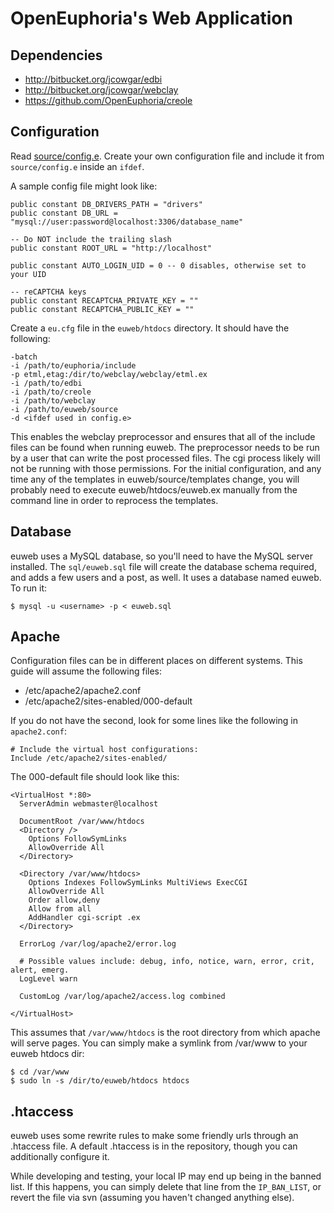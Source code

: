# OpenEuphoria's Web Application

## Dependencies

* http://bitbucket.org/jcowgar/edbi
* http://bitbucket.org/jcowgar/webclay
* https://github.com/OpenEuphoria/creole

## Configuration

Read [source/config.e](https://github.com/OpenEuphoria/euweb/blob/master/source/config.e).
Create your own configuration file and include it from `source/config.e` inside an `ifdef`.

A sample config file might look like:

```euphoria
public constant DB_DRIVERS_PATH = "drivers"
public constant DB_URL = "mysql://user:password@localhost:3306/database_name"

-- Do NOT include the trailing slash
public constant ROOT_URL = "http://localhost"

public constant AUTO_LOGIN_UID = 0 -- 0 disables, otherwise set to your UID

-- reCAPTCHA keys
public constant RECAPTCHA_PRIVATE_KEY = ""
public constant RECAPTCHA_PUBLIC_KEY = ""
```

Create a `eu.cfg` file in the `euweb/htdocs` directory. It should have the following:

```
-batch
-i /path/to/euphoria/include
-p etml,etag:/dir/to/webclay/webclay/etml.ex
-i /path/to/edbi
-i /path/to/creole
-i /path/to/webclay
-i /path/to/euweb/source
-d <ifdef used in config.e>
```

This enables the webclay preprocessor and ensures that all of the include files can be found when
running euweb. The preprocessor needs to be run by a user that can write the post processed files.
The cgi process likely will not be running with those permissions. For the initial configuration,
and any time any of the templates in euweb/source/templates change, you will probably need to
execute euweb/htdocs/euweb.ex manually from the command line in order to reprocess the templates.

## Database

euweb uses a MySQL database, so you'll need to have the MySQL server installed. The `sql/euweb.sql`
file will create the database schema required, and adds a few users and a post, as well.  It uses
a database named euweb.  To run it:

```
$ mysql -u <username> -p < euweb.sql
```

## Apache

Configuration files can be in different places on different systems. This guide will assume the
following files:

* /etc/apache2/apache2.conf
* /etc/apache2/sites-enabled/000-default

If you do not have the second, look for some lines like the following in `apache2.conf`:

```
# Include the virtual host configurations:
Include /etc/apache2/sites-enabled/
```

The 000-default file should look like this:

```
<VirtualHost *:80>
  ServerAdmin webmaster@localhost

  DocumentRoot /var/www/htdocs
  <Directory />
    Options FollowSymLinks
    AllowOverride All
  </Directory>

  <Directory /var/www/htdocs>
    Options Indexes FollowSymLinks MultiViews ExecCGI
    AllowOverride All
    Order allow,deny
    Allow from all
    AddHandler cgi-script .ex
  </Directory>

  ErrorLog /var/log/apache2/error.log

  # Possible values include: debug, info, notice, warn, error, crit, alert, emerg.
  LogLevel warn

  CustomLog /var/log/apache2/access.log combined

</VirtualHost>
```

This assumes that `/var/www/htdocs` is the root directory from which apache will serve pages. You
can simply make a symlink from /var/www to your euweb htdocs dir:

```
$ cd /var/www
$ sudo ln -s /dir/to/euweb/htdocs htdocs
```

## .htaccess

euweb uses some rewrite rules to make some friendly urls through an .htaccess file. A default
.htaccess is in the repository, though you can additionally configure it.

While developing and testing, your local IP may end up being in the banned list. If this happens,
you can simply delete that line from the `IP_BAN_LIST`, or revert the file via svn (assuming you
haven't changed anything else).
